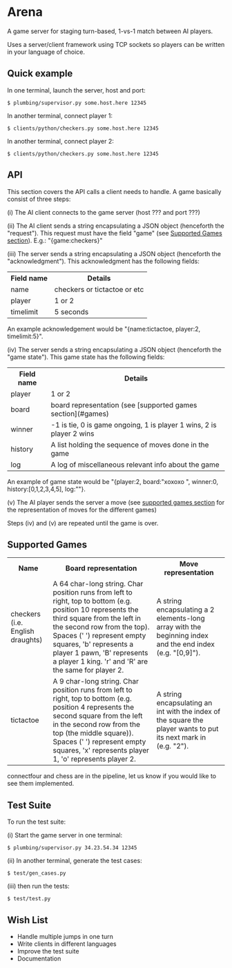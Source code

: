 # Arena

A game server for staging turn-based, 1-vs-1 match between AI players.

Uses a server/client framework using TCP sockets so players can be written in your language of choice.

## Quick example

In one terminal, launch the server, host and port:

`$ plumbing/supervisor.py some.host.here 12345`

In another terminal, connect player 1:

`$ clients/python/checkers.py some.host.here 12345`

In another terminal, connect player 2:

`$ clients/python/checkers.py some.host.here 12345`

## API

This section covers the API calls a client needs to handle. A game basically consist of three steps:

(i) The AI client connects to the game server (host ??? and port ???)

(ii) The AI client sends a string encapsulating a JSON object (henceforth the "request"). This request must have the field "game" (see [Supported Games section](#games)). E.g.: "{game:checkers}" 

(iii) The server sends a string encapsulating a JSON object (henceforth the "acknowledgment"). This acknowledgment has the following fields:

<table>
  <tr>
    <th>Field name</th><th>Details</th>
  </tr>
  <tr>
    <td>name</td><td>checkers or tictactoe or etc</td>
  </tr>
  <tr>
    <td>player</td><td>1 or 2</td>
  </tr>
  <tr>
    <td>timelimit</td><td>5 seconds</td>
  </tr>
</table>

An example acknowledgement would be "{name:tictactoe, player:2, timelimit:5}".

(iv) The server sends a string encapsulating a JSON object (henceforth the "game state"). This game state has the following fields:
<table>
  <tr>
    <th>Field name</th><th>Details</th>
  </tr>
  <tr>
    <td>player</td><td>1 or 2</td>
  </tr>
  <tr>
    <td>board</td><td>board representation (see [supported games section](#games)</td>
  </tr>
  <tr>
    <td>winner</td><td>-1 is tie, 0 is game ongoing, 1 is player 1 wins, 2 is player 2 wins</td>
  </tr>
  <tr>
    <td>history</td><td>A list holding the sequence of moves done in the game</td>
  </tr>
  <tr>
    <td>log</td><td>A log of miscellaneous relevant info about the game</td>
  </tr>
</table>

An example of game state would be "{player:2, board:"xoxoxo   ", winner:0, history:[0,1,2,3,4,5], log:""}.

(v) The AI player sends the server a move (see [supported games section](#games) for the representation of moves for the different games)

Steps (iv) and (v) are repeated until the game is over.

## Supported Games <a id=games></a>

<table>
  <tr>
    <th>Name</th><th>Board representation</th><th>Move representation</th>
  </tr>
  <tr>
    <td>checkers (i.e. English draughts)</td>
    <td>A 64 char-long string. Char position runs from left to right, top to bottom (e.g. position 10 represents the third square from the left in the second row from the top). Spaces (' ') represent empty squares, 'b' represents a player 1 pawn, 'B' represents a player 1 king. 'r' and 'R' are the same for player 2.</td>
    <td>A string encapsulating a 2 elements-long array with the beginning index and the end index (e.g. "[0,9]").</td>
  </tr>
  <tr>
    <td>tictactoe</td>
    <td>A 9 char-long string. Char position runs from left to right, top to bottom (e.g. position 4 represents the second square from the left in the second row from the top (the middle square)). Spaces (' ') represent empty squares, 'x' represents player 1, 'o' represents player 2.</td>
    <td>A string encapsulating an int with the index of the square the player wants to put its next mark in (e.g. "2").</td>
  </tr>
</table>

connectfour and chess are in the pipeline, let us know if you would like to see them implemented.

## Test Suite

To run the test suite:

(i) Start the game server in one terminal:

`$ plumbing/supervisor.py 34.23.54.34 12345`

(ii) In another terminal, generate the test cases:

`$ test/gen_cases.py`

(iii) then run the tests:

`$ test/test.py`

## Wish List
* Handle multiple jumps in one turn 
* Write clients in different languages
* Improve the test suite
* Documentation

